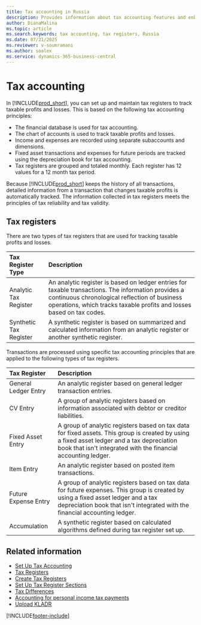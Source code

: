 ```yaml
---
title: Tax accounting in Russia
description: Provides information about tax accounting features and enhancements for Russia in Business Central.
author: DianaMalina
ms.topic: article
ms.search.keywords: tax accounting, tax registers, Russia
ms.date: 07/21/2025
ms.reviewer: v-soumramani
ms.author: soalex
ms.service: dynamics-365-business-central
---
```


# Tax accounting

In [!INCLUDE[prod_short](../../includes/prod_short.md)], you can set up and maintain tax registers to track taxable profits and losses. This is based on the following tax accounting principles:

- The financial database is used for tax accounting.
- The chart of accounts is used to track taxable profits and losses.
- Income and expenses are recorded using separate subaccounts and dimensions.
- Fixed asset transactions and expenses for future periods are tracked using the depreciation book for tax accounting.
- Tax registers are grouped and totaled monthly. Each register has 12 values for a 12 month tax period. 

Because [!INCLUDE[prod_short](../../includes/prod_short.md)] keeps the history of all transactions, detailed information from a transaction that changes taxable profits is automatically tracked. The information collected in tax registers meets the principles of tax reliability and tax validity.

## Tax registers

There are two types of tax registers that are used for tracking taxable profits and losses.

| Tax Register Type | Description |
|:-|:-|
| Analytic Tax Register | An analytic register is based on ledger entries for taxable transactions. The information provides a continuous chronological reflection of business operations, which tracks taxable profits and losses based on tax codes. |
| Synthetic Tax Register | A synthetic register is based on summarized and calculated information from an analytic register or another synthetic register. |

Transactions are processed using specific tax accounting principles that are applied to the following types of tax registers. 

| Tax Register | Description |
|:-|:-|
| General Ledger Entry | An analytic register based on general ledger transaction entries. |
| CV Entry | A group of analytic registers based on information associated with debtor or creditor liabilities. |
| Fixed Asset Entry | A group of analytic registers based on tax data for fixed assets. This group is created by using a fixed asset ledger and a tax depreciation book that isn't integrated with the financial accounting ledger. |
| Item Entry | An analytic register based on posted item transactions. |
| Future Expense Entry | A group of analytic registers based on tax data for future expenses. This group is created by using a fixed asset ledger and a tax depreciation book that isn't integrated with the financial accounting ledger. |
| Accumulation | A synthetic register based on calculated algorithms defined during tax register set up. |

## Related information

- [Set Up Tax Accounting](How-to-Set-Up-Tax-Accounting.md)  
- [Tax Registers](Tax-Registers.md)  
- [Create Tax Registers](How-to-Create-Tax-Registers.md)  
- [Set Up Tax Register Sections](How-to-Set-Up-Tax-Register-Sections.md)  
- [Tax Differences](Tax-Differences.md)  
- [Accounting for personal income tax payments](Accounting-for-personal-income-tax-payments.md)  
- [Upload KLADR](Upload-KLADR.md)  

[!INCLUDE[footer-include](../../includes/footer-banner.md)]
